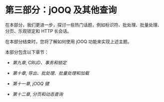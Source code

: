 # 第三部分：jOOQ 及其他查询

在本部分，我们更进一步，探讨一些热门话题，例如标识符、批处理、批量处理、分页、乐观锁定和 HTTP 长会话。

在本部分结束时，您将了解如何使用 jOOQ 功能来实现上述主题。

本部分包含以下章节：

+   *第九章*, *CRUD、事务和锁定*

+   *第十章*, *导出、批处理、批量处理和加载*

+   *第十一章*, *jOOQ 键*

+   *第十二章*, *分页和动态查询*
